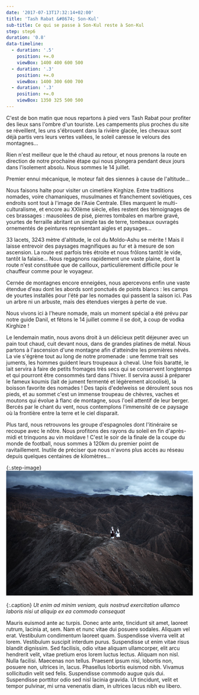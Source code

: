 ```yaml
---
date: '2017-07-13T17:32:14+02:00'
title: 'Tash Rabat &#8674; Son-Kul'
sub-title: Ce qui se passe à Son-Kul reste à Son-Kul
step: step6
duration: '0.8'
data-timeline:
  - duration: '.5'
    position: +=.0
    viewBox: 1400 400 600 500
  - duration: '.3'
    position: +=.0
    viewBox: 1400 300 600 700
  - duration: '.3'
    position: +=.0
    viewBox: 1350 325 500 500
---
```

C'est de bon matin que nous repartons à pied vers Tash Rabat pour profiter des lieux sans l'ombre d'un touriste. Les campements plus proches du site se réveillent, les uns s'ébrouent dans la rivière glacée, les chevaux sont déjà partis vers leurs vertes vallées, le soleil caresse le velours des montagnes...

Rien n'est meilleur que le thé chaud au retour, et nous prenons la route en direction de notre prochaine étape qui nous plongera pendant deux jours dans l'isolement absolu. Nous sommes le 14 juillet.

Premier ennui mécanique, le moteur fait des siennes à cause de l'altitude...

Nous faisons halte pour visiter un cimetière Kirghize. Entre traditions nomades, voire chamaniques, musulmanes et franchement soviétiques, ces endroits sont tout à l'image de l'Asie Centrale. Elles marquent le multi-culturalisme, et encore au XXIème siècle, elles restent des témoignages de ces brassages : mausolées de pisé, pierres tombales en marbre gravé, yourtes de ferraille abritant un simple tas de terre, tombeaux ouvragés ornementés de peintures représentant aigles et paysages...

33 lacets, 3243 mètre d'altitude, le col du Moldo-Ashu se mérite ! Mais il laisse entrevoir des paysages magnifiques au fur et à mesure de son ascension. La route est parfois très étroite et nous frôlons tantôt le vide, tantôt la falaise... Nous regagnons rapidement une vaste plaine, dont la route n'est constituée que de cailloux, particulièrement difficile pour le chauffeur comme pour le voyageur.

Cernée de montagnes encore enneigées, nous apercevons enfin une vaste étendue d'eau dont les abords sont ponctués de points blancs : les camps de yourtes installés pour l'été par les nomades qui passent la saison ici. Pas un arbre ni un arbuste, mais des étendues vierges à perte de vue.

Nous vivons ici à l'heure nomade, mais un moment spécial a été prévu par notre guide Danil, et fêtons le 14 juillet comme il se doit, à coup de vodka Kirghize ! 

Le lendemain matin, nous avons droit à un délicieux petit déjeuner avec un pain tout chaud, cuit devant nous, dans de grandes platines de métal. Nous partons à l'ascension d'une montagne afin d'atteindre les premières névés. La vie s'égrène tout au long de notre promenade : une femme trait ses juments, les hommes guident leurs troupeaux à cheval. Une fois baratté, le lait servira à faire de petits fromages très secs qui se conservent longtemps et qui pourront être consommés tard dans l'hiver. Il servira aussi à préparer le fameux koumis (lait de jument fermenté et légèrement alcoolisé), la boisson favorite des nomades ! Des tapis d'edelweiss se déroulent sous nos pieds, et au sommet c'est un immense troupeau de chèvres, vaches et moutons qui évolue à flanc de montagne, sous l'oeil attentif de leur berger. Bercés par le chant du vent, nous contemplons l'immensité de ce paysage où la frontière entre la terre et le ciel disparait.

Plus tard, nous retrouvons les groupe d'espagnoles dont l'itinéraire se recoupe avec le nôtre. Nous profitons des rayons du soleil en fin d'après-midi et trinquons au vin moldave !  C'est le soir de la finale de la coupe du monde de football, nous sommes à 120km du premier point de ravitaillement. Inutile de préciser que nous n'avons plus accès au réseau depuis quelques centaines de kilomètres...

{:.step-image}
[![](/assets/img/uploads/kirghyzstan.jpeg)](/assets/img/uploads/kirghyzstan.jpeg "kirghyzstan")

{:.caption}
_Ut enim ad minim veniam, quis nostrud exercitation ullamco laboris nisi ut aliquip ex ea commodo consequat_

Mauris euismod ante ac turpis. Donec ante ante, tincidunt sit amet, laoreet rutrum, lacinia at, sem. Nam et nunc vitae dui posuere sodales. Aliquam vel erat. Vestibulum condimentum laoreet quam. Suspendisse viverra velit at lorem. Vestibulum suscipit interdum purus. Suspendisse ut enim vitae risus blandit dignissim. Sed facilisis, odio vitae aliquam ullamcorper, elit arcu hendrerit velit, vitae pretium eros lorem luctus lectus. Aliquam non nisl. Nulla facilisi. Maecenas non tellus. Praesent ipsum nisi, lobortis non, posuere non, ultrices in, lacus. Phasellus lobortis euismod nibh. Vivamus sollicitudin velit sed felis. Suspendisse commodo augue quis dui. Suspendisse porttitor odio sed nisl lacinia gravida. Ut tincidunt, velit et tempor pulvinar, mi urna venenatis diam, in ultrices lacus nibh eu libero.
